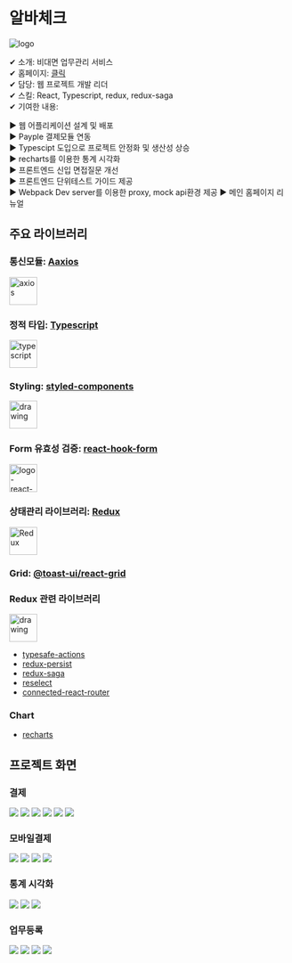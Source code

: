 # 알바체크

![logo](../resource/abck/logo-small-abck.jpg)

✔ 소개: 비대면 업무관리 서비스  
✔ 홈페이지: [클릭](https://www.albacheck.co.kr/)  
✔ 담당: 웹 프로젝트 개발 리더  
✔ 스킬: React, Typescript, redux, redux-saga  
✔ 기여한 내용:

▶ 웹 어플리케이션 설계 및 배포  
▶ Payple 결제모듈 연동  
▶ Typescipt 도입으로 프로젝트 안정화 및 생산성 상승  
▶ recharts를 이용한 통계 시각화  
▶ 프론트엔드 신입 면접질문 개선  
▶ 프론트엔드 단위테스트 가이드 제공  
▶ Webpack Dev server를 이용한 proxy, mock api환경 제공
▶ 메인 홈페이지 리뉴얼

## 주요 라이브러리

### 통신모듈: [Aaxios](https://www.npmjs.com/package/axios)

<img src="../resource/logo/logo-axios.png" alt="axios" width="50" height="50"/>

### 정적 타입: [Typescript](https://www.npmjs.com/package/typescript)

<img src="../resource/logo/logo-typescript.png" alt="typescript" width="50" height="50"/>

### Styling: [styled-components](https://www.npmjs.com/package/styled-components)

<img src="../resource/logo/logo-styled-components.png" alt="drawing" width="50" height="50"/>

### Form 유효성 검증: [react-hook-form](https://www.npmjs.com/package/react-hook-form)

<img src="../resource/logo/logo-react-hook-form.png" alt="logo-react-hook-form" width="50" height="50"/>

### 상태관리 라이브러리: [Redux](https://www.npmjs.com/package/redux)

<img src="../resource/logo/logo-Redux.png" alt="Redux" width="50" height="50"/>

### Grid: [@toast-ui/react-grid](https://www.npmjs.com/package/@toast-ui/react-grid)

### Redux 관련 라이브러리

<img src="../resource/logo/logo-redux-saga.png" alt="drawing" width="50" height="50"/>

- [typesafe-actions](https://www.npmjs.com/search?q=typesafe-actions)
- [redux-persist](https://www.npmjs.com/package/redux-persist)
- [redux-saga](https://www.npmjs.com/package/redux-saga)
- [reselect](https://www.npmjs.com/package/reselect)
- [connected-react-router](https://www.npmjs.com/package/connected-react-router)

### Chart

- [recharts](https://www.npmjs.com/package/recharts)

## 프로젝트 화면

### 결제

![](../resource/abck/abck-payment.png)
![](../resource/abck/abck-payment2.png)
![](../resource/abck/abck-payment3.png)
![](../resource/abck/abck-payment4.png)
![](../resource/abck/abck-payment5.png)
![](../resource/abck/abck-payment6.png)

### 모바일결제

![](../resource/abck/aback-mobiil-payment1.png)
![](../resource/abck/aback-mobiil-payment2.png)
![](../resource/abck/aback-mobiil-payment3.png)
![](../resource/abck/aback-mobiil-payment4.png)

### 통계 시각화

![](../resource/abck/aback-chart1.png)
![](../resource/abck/aback-chart2.png)
![](../resource/abck/aback-chart3.png)

### 업무등록

![](../resource/abck/abck-checklist1.png)
![](../resource/abck/abck-checklist2.png)
![](../resource/abck/abck-checklist3.png)
![](../resource/abck/abck-checklist4.png)
